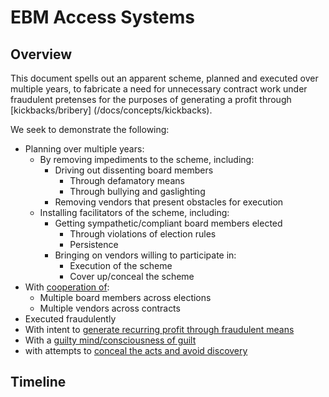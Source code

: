 # EBM Access Systems

## Overview

This document spells out an apparent scheme, planned and executed over multiple
years, to fabricate a need for unnecessary contract work under fraudulent
pretenses for the purposes of generating a profit through [kickbacks/bribery] (/docs/concepts/kickbacks).

We seek to demonstrate the following:

- Planning over multiple years:
  - By removing impediments to the scheme, including:
    - Driving out dissenting board members
      - Through defamatory means
      - Through bullying and gaslighting
    - Removing vendors that present obstacles for execution
  - Installing facilitators of the scheme, including:
    - Getting sympathetic/compliant board members elected
      - Through violations of election rules
      - Persistence
    - Bringing on vendors willing to participate in:
      - Execution of the scheme
      - Cover up/conceal the scheme
- With [cooperation of](/docs/concepts/conspiracy):
  - Multiple board members across elections
  - Multiple vendors across contracts
- Executed fraudulently
- With intent to [generate recurring profit through fraudulent means](/docs/concepts/racketeering)
- With a [guilty mind/consciousness of guilt](/docs/concepts/mens-rea)
- with attempts to [conceal the acts and avoid discovery](/docs/concepts/overt-acts)

## Timeline
